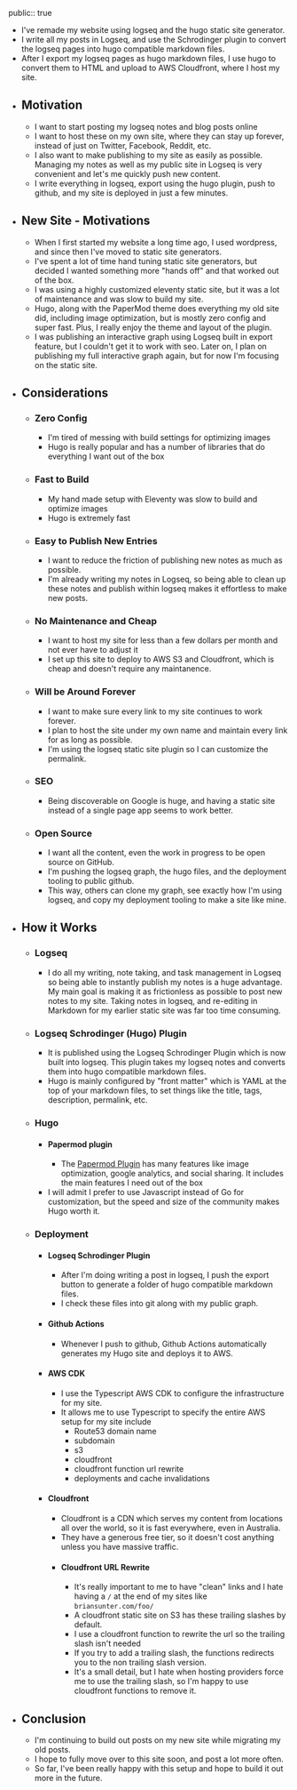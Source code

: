 public:: true

- I've remade my website using logseq and the hugo static site generator.
- I write all my posts in Logseq, and use the Schrodinger plugin to convert the logseq pages into hugo compatible markdown files.
- After I export my logseq pages as hugo markdown files, I use hugo to convert them to HTML and upload to AWS Cloudfront, where I host my site.
- ## Motivation
	- I want to start posting my logseq notes and blog posts online
	- I want to host these on my own site, where they can stay up forever, instead of just on Twitter, Facebook, Reddit, etc.
	- I also want to make publishing to my site as easily as possible. Managing my notes as well as my public site in Logseq is very convenient and let's me quickly push new content.
	- I write everything in logseq, export using the hugo plugin, push to github, and my site is deployed in just a few minutes.
- ## New Site - Motivations
	- When I first started my website a long time ago, I used wordpress, and since then I've moved to static site generators.
	- I've spent a lot of time hand tuning static site generators, but decided I wanted something more "hands off" and that worked out of the box.
	- I was using a highly customized eleventy static site, but it was a lot of maintenance and was slow to build my site.
	- Hugo, along with the PaperMod theme does everything my old site did, including image optimization, but is mostly zero config and super fast. Plus, I really enjoy the theme and layout of the plugin.
	- I was publishing an interactive graph using Logseq built in export feature, but I couldn't get it to work with seo. Later on, I plan on publishing my full interactive graph again, but for now I'm focusing on the static site.
- ## Considerations
	- ### Zero Config
		- I'm tired of messing with build settings for optimizing images
		- Hugo is really popular and has a number of libraries that do everything I want out of the box
	- ### Fast to Build
		- My hand made setup with Eleventy was slow to build and optimize images
		- Hugo is extremely fast
	- ### Easy to Publish New Entries
		- I want to reduce the friction of publishing new notes as much as possible.
		- I'm already writing my notes in Logseq, so being able to clean up these notes and publish within logseq makes it effortless to make new posts.
	- ### No Maintenance and Cheap
		- I want to host my site for less than a few dollars per month and not ever have to adjust it
		- I set up this site to deploy to AWS S3 and Cloudfront, which is cheap and doesn't require any maintanence.
	- ### Will be Around Forever
		- I want to make sure every link to my site continues to work forever.
		- I plan to host the site under my own name and maintain every link for as long as possible.
		- I'm using the logseq static site plugin so I can customize the permalink.
	- ### SEO
		- Being discoverable on Google is huge, and having a static site instead of a single page app seems to work better.
	- ### Open Source
		- I want all the content, even the work in progress to be open source on GitHub.
		- I'm pushing the logseq graph, the hugo files, and the deployment tooling to public github.
		- This way, others can clone my graph, see exactly how I'm using logseq, and copy my deployment tooling to make a site like mine.
- ## How it Works
	- ### Logseq
		- I do all my writing, note taking, and task management in Logseq so being able to instantly publish my notes is a huge advantage. My main goal is making it as frictionless as possible to post new notes to my site. Taking notes in logseq, and re-editing in Markdown for my earlier static site was far too time consuming.
	- ### Logseq Schrodinger (Hugo) Plugin
		- It is published using the Logseq Schrodinger Plugin which is now built into logseq. This plugin takes my logseq notes and converts them into hugo compatible markdown files.
		- Hugo is mainly configured by "front matter" which is YAML at the top of your markdown files, to set things like the title, tags, description, permalink, etc.
	- ### Hugo
		- #### Papermod plugin
			- The [Papermod Plugin](https://github.com/adityatelange/hugo-PaperMod) has many features like image optimization, google analytics, and social sharing. It includes the main features I need out of the box
		- I will admit I prefer to use Javascript instead of Go for customization, but the speed and size of the community makes Hugo worth it.
	- ### Deployment
		- #### Logseq Schrodinger Plugin
			- After I'm doing writing a post in logseq, I push the export button to generate a folder of hugo compatible markdown files.
			- I check these files into git along with my public graph.
		- #### Github Actions
			- Whenever I push to github, Github Actions automatically generates my Hugo site and deploys it to AWS.
		- #### AWS CDK
			- I use the Typescript AWS CDK to configure the infrastructure for my site.
			- It allows me to use Typescript to specify the entire AWS setup for my site include
				- Route53 domain name
				- subdomain
				- s3
				- cloudfront
				- cloudfront function url rewrite
				- deployments and cache invalidations
		- #### Cloudfront
			- Cloudfront is a CDN which serves my content from locations all over the world, so it is fast everywhere, even in Australia.
			- They have a generous free tier, so it doesn't cost anything unless you have massive traffic.
			- #### Cloudfront URL Rewrite
				- It's really important to me to have "clean" links and I hate having a `/` at the end of my sites like `briansunter.com/foo/`
				- A cloudfront static site on S3 has these trailing slashes by default.
				- I use a cloudfront function to rewrite the url so the trailing slash isn't needed
				- If you try to add a trailing slash, the functions redirects you to the non trailing slash version.
				- It's a small detail, but I hate when hosting providers force me to use the trailing slash, so I'm happy to use cloudfront functions to remove it.
- ## Conclusion
	- I'm continuing to build out posts on my new site while migrating my old posts.
	- I hope to fully move over to this site soon, and post a lot more often.
	- So far, I've been really happy with this setup and hope to build it out more in the future.